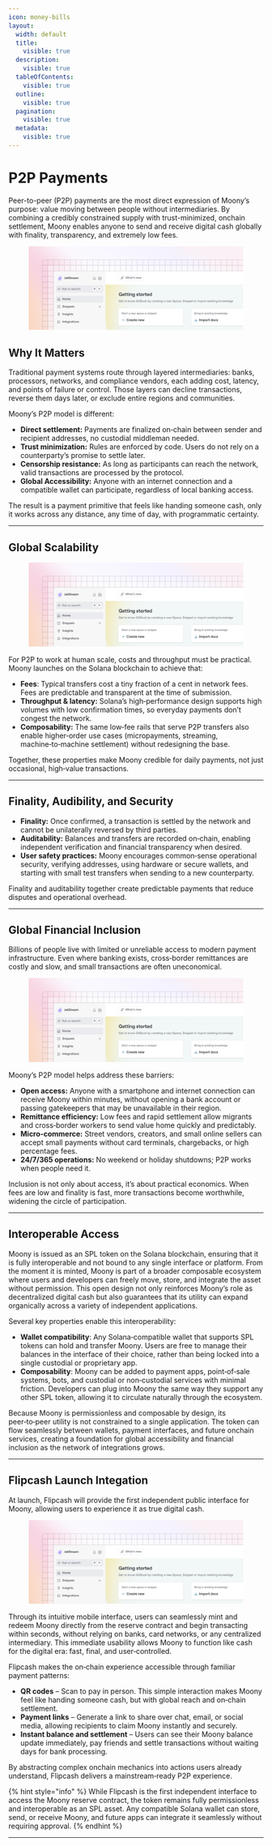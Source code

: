```yaml
---
icon: money-bills
layout:
  width: default
  title:
    visible: true
  description:
    visible: true
  tableOfContents:
    visible: true
  outline:
    visible: true
  pagination:
    visible: true
  metadata:
    visible: true
---
```


# P2P Payments

Peer-to-peer (P2P) payments are the most direct expression of Moony’s purpose: value moving between people without intermediaries. By combining a credibly constrained supply with trust-minimized, onchain settlement, Moony enables anyone to send and receive digital cash globally with finality, transparency, and extremely low fees.

<figure><img src="../.gitbook/assets/image.webp" alt=""><figcaption></figcaption></figure>

## Why It Matters

Traditional payment systems route through layered intermediaries: banks, processors, networks, and compliance vendors, each adding cost, latency, and points of failure or control. Those layers can decline transactions, reverse them days later, or exclude entire regions and communities.

Moony’s P2P model is different:

* **Direct settlement:** Payments are finalized on‑chain between sender and recipient addresses, no custodial middleman needed.
* **Trust minimization:** Rules are enforced by code. Users do not rely on a counterparty’s promise to settle later.
* **Censorship resistance:** As long as participants can reach the network, valid transactions are processed by the protocol.
* **Global Accessibility:** Anyone with an internet connection and a compatible wallet can participate, regardless of local banking access.

The result is a payment primitive that feels like handing someone cash, only it works across any distance, any time of day, with programmatic certainty.

***

## Global Scalability&#x20;

<figure><img src="../.gitbook/assets/image.webp" alt=""><figcaption></figcaption></figure>

For P2P to work at human scale, costs and throughput must be practical. Moony launches on the Solana blockchain to achieve that:

* **Fees**: Typical transfers cost a tiny fraction of a cent in network fees. Fees are predictable and transparent at the time of submission.
* **Throughput & latency:** Solana’s high‑performance design supports high volumes with low confirmation times, so everyday payments don’t congest the network.
* **Composability:** The same low‑fee rails that serve P2P transfers also enable higher‑order use cases (micropayments, streaming, machine‑to‑machine settlement) without redesigning the base.

Together, these properties make Moony credible for daily payments, not just occasional, high‑value transactions.

***

## Finality, Audibility, and Security



* **Finality:** Once confirmed, a transaction is settled by the network and cannot be unilaterally reversed by third parties.
* **Auditability:** Balances and transfers are recorded on‑chain, enabling independent verification and financial transparency when desired.
* **User safety practices:** Moony encourages common‑sense operational security, verifying addresses, using hardware or secure wallets, and starting with small test transfers when sending to a new counterparty.

Finality and auditability together create predictable payments that reduce disputes and operational overhead.

***

## Global Financial Inclusion

Billions of people live with limited or unreliable access to modern payment infrastructure. Even where banking exists, cross‑border remittances are costly and slow, and small transactions are often uneconomical.

<figure><img src="../.gitbook/assets/image.webp" alt=""><figcaption></figcaption></figure>

Moony’s P2P model helps address these barriers:

* **Open access:** Anyone with a smartphone and internet connection can receive Moony within minutes, without opening a bank account or passing gatekeepers that may be unavailable in their region.
* **Remittance efficiency:** Low fees and rapid settlement allow migrants and cross‑border workers to send value home quickly and predictably.
* **Micro‑commerce:** Street vendors, creators, and small online sellers can accept small payments without card terminals, chargebacks, or high percentage fees.
* **24/7/365 operations:** No weekend or holiday shutdowns; P2P works when people need it.

Inclusion is not only about access, it’s about practical economics. When fees are low and finality is fast, more transactions become worthwhile, widening the circle of participation.

***

## Interoperable Access

Moony is issued as an SPL token on the Solana blockchain, ensuring that it is fully interoperable and not bound to any single interface or platform. From the moment it is minted, Moony is part of a broader composable ecosystem where users and developers can freely move, store, and integrate the asset without permission. This open design not only reinforces Moony’s role as decentralized digital cash but also guarantees that its utility can expand organically across a variety of independent applications.

Several key properties enable this interoperability:

* **Wallet compatibility**: Any Solana‑compatible wallet that supports SPL tokens can hold and transfer Moony. Users are free to manage their balances in the interface of their choice, rather than being locked into a single custodial or proprietary app.
* **Composability**: Moony can be added to payment apps, point‑of‑sale systems, bots, and custodial or non‑custodial services with minimal friction. Developers can plug into Moony the same way they support any other SPL token, allowing it to circulate naturally through the ecosystem.

Because Moony is permissionless and composable by design, its peer‑to‑peer utility is not constrained to a single application. The token can flow seamlessly between wallets, payment interfaces, and future onchain services, creating a foundation for global accessibility and financial inclusion as the network of integrations grows.

***

## Flipcash Launch Integation

At launch, Flipcash will provide the first independent public interface for Moony, allowing users to experience it as true digital cash.&#x20;

<figure><img src="../.gitbook/assets/image.webp" alt=""><figcaption></figcaption></figure>

Through its intuitive mobile interface, users can seamlessly mint and redeem Moony directly from the reserve contract and begin transacting within seconds, without relying on banks, card networks, or any centralized intermediary. This immediate usability allows Moony to function like cash for the digital era: fast, final, and user‑controlled.

Flipcash makes the on‑chain experience accessible through familiar payment patterns:

* **QR codes** – Scan to pay in person. This simple interaction makes Moony feel like handing someone cash, but with global reach and on‑chain settlement.
* **Payment links** – Generate a link to share over chat, email, or social media, allowing recipients to claim Moony instantly and securely.
* **Instant balance and settlement** – Users can see their Moony balance update immediately, pay friends and settle transactions without waiting days for bank processing.

By abstracting complex onchain mechanics into actions users already understand, Flipcash delivers a mainstream‑ready P2P experience.&#x20;

{% hint style="info" %}
While Flipcash is the first independent interface to access the Moony reserve contract, the token remains fully permissionless and interoperable as an SPL asset. Any compatible Solana wallet can store, send, or receive Moony, and future apps can integrate it seamlessly without requiring approval.
{% endhint %}

***
